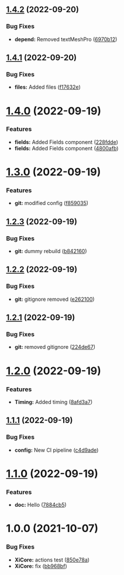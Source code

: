 ## [1.4.2](https://github.com/hww/XiCore/compare/v1.4.1...v1.4.2) (2022-09-20)


### Bug Fixes

* **depend:** Removed textMeshPro ([6970b12](https://github.com/hww/XiCore/commit/6970b12f066a3ef7733c88aa19755b92b2a4edd6))

## [1.4.1](https://github.com/hww/XiCore/compare/v1.4.0...v1.4.1) (2022-09-20)


### Bug Fixes

* **files:** Added files ([f17632e](https://github.com/hww/XiCore/commit/f17632ef1744b1e7474ef977ba1d260f0fe23f43))

# [1.4.0](https://github.com/hww/XiCore/compare/v1.3.0...v1.4.0) (2022-09-19)


### Features

* **fields:** Added Fields component ([228fdde](https://github.com/hww/XiCore/commit/228fdde435c20a02752eba5c1da1b4b342775982))
* **fields:** Added Fields component ([4800afb](https://github.com/hww/XiCore/commit/4800afb2556e55cc83552ba34a23fe42209307ed))

# [1.3.0](https://github.com/hww/XiCore/compare/v1.2.3...v1.3.0) (2022-09-19)


### Features

* **git:** modified config ([f859035](https://github.com/hww/XiCore/commit/f85903528c8ec10a54273585be6af53f6f777714))

## [1.2.3](https://github.com/hww/XiCore/compare/v1.2.2...v1.2.3) (2022-09-19)


### Bug Fixes

* **git:** dummy rebuild ([b842160](https://github.com/hww/XiCore/commit/b842160f71e508a294e90b03ebd92a78b1c7b416))

## [1.2.2](https://github.com/hww/XiCore/compare/v1.2.1...v1.2.2) (2022-09-19)


### Bug Fixes

* **git:** gitignore removed ([e262100](https://github.com/hww/XiCore/commit/e262100e5c37ae0f55f35f84009b3a376bf4a4e3))

## [1.2.1](https://github.com/hww/XiCore/compare/v1.2.0...v1.2.1) (2022-09-19)


### Bug Fixes

* **git:** removed gitignore ([224de67](https://github.com/hww/XiCore/commit/224de6714de5c1b896df14e4a88d83c111145039))

# [1.2.0](https://github.com/hww/XiCore/compare/v1.1.1...v1.2.0) (2022-09-19)


### Features

* **Timing:** Added timing ([8afd3a7](https://github.com/hww/XiCore/commit/8afd3a7c4104d5b35708c4b03b31b5d0d18cde6c))

## [1.1.1](https://github.com/hww/XiCore/compare/v1.1.0...v1.1.1) (2022-09-19)


### Bug Fixes

* **config:** New CI pipeline ([c4d9ade](https://github.com/hww/XiCore/commit/c4d9ade7b0416a49a9436f3ab37d46630e7de6a1))

# [1.1.0](https://github.com/hww/XiCore/compare/v1.0.0...v1.1.0) (2022-09-19)


### Features

* **doc:** Hello ([7884cb5](https://github.com/hww/XiCore/commit/7884cb5e4200625665cd5885cf55602e644a4d16))

# 1.0.0 (2021-10-07)


### Bug Fixes

* **XiCore:** actions test ([850e78a](https://github.com/hww/XiCore/commit/850e78af5b26a9767b3d5f6abb8cf1f538656b6c))
* **XiCore:** fix ([bb968bf](https://github.com/hww/XiCore/commit/bb968bfdb47bc2707fefe66712c928c3256318d3))
